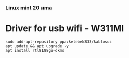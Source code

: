 ### Linux mint 20 uma  

# Driver for usb wifi - W311MI


```
sudo add-apt-repository ppa:kelebek333/kablosuz
apt update && apt upgrade -y
apt install rtl8188gu-dkms
```
